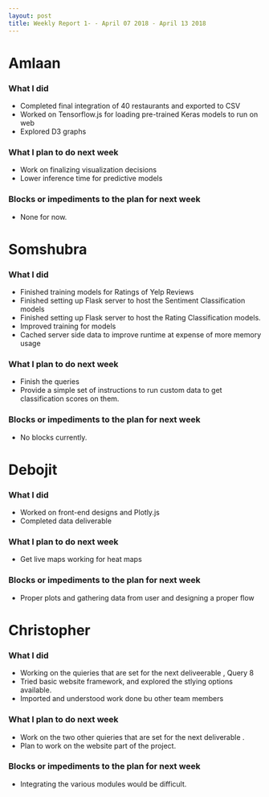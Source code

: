 ```yaml
---
layout: post
title: Weekly Report 1- - April 07 2018 - April 13 2018
---
```


# Amlaan

### What I did

- Completed final integration of 40 restaurants and exported to CSV
- Worked on Tensorflow.js for loading pre-trained Keras models to run on web
- Explored D3 graphs

### What I plan to do next week

- Work on finalizing visualization decisions
- Lower inference time for predictive models

### Blocks or impediments to the plan for next week

- None for now.

# Somshubra

### What I did

- Finished training models for Ratings of Yelp Reviews
- Finished setting up Flask server to host the Sentiment Classification models
- Finished setting up Flask server to host the Rating Classification models.
- Improved training for models
- Cached server side data to improve runtime at expense of more memory usage

### What I plan to do next week

- Finish the queries
- Provide a simple set of instructions to run custom data to get classification scores on them.

### Blocks or impediments to the plan for next week

- No blocks currently.

# Debojit

### What I did
- Worked on front-end designs and Plotly.js
- Completed data deliverable

### What I plan to do next week
- Get live maps working for heat maps

### Blocks or impediments to the plan for next week
- Proper plots and gathering data from user and designing a proper flow

# Christopher

### What I did
- Working on the quieries that are set for the next deliveerable , Query 8
- Tried basic website framework, and explored the stlying options available.
- Imported and understood work done bu other team members

### What I plan to do next week
- Work on the two other quieries that are set for the next deliverable .
- Plan to work on the website part of the project.

### Blocks or impediments to the plan for next week
- Integrating the various modules would be difficult.
